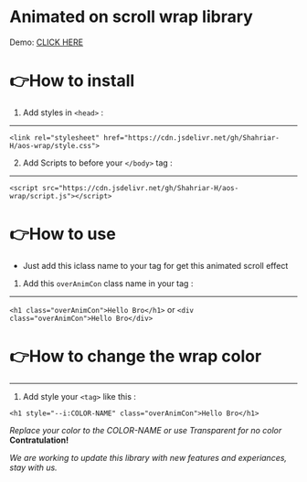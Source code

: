# Animated on scroll wrap library

Demo:
[CLICK HERE](https://shahriar-h.github.io/aos-wrap/)

# 👉How to install
1. Add styles in `<head>` :
---
```
<link rel="stylesheet" href="https://cdn.jsdelivr.net/gh/Shahriar-H/aos-wrap/style.css">
```
2. Add Scripts to before your `</body>` tag :
---
```
<script src="https://cdn.jsdelivr.net/gh/Shahriar-H/aos-wrap/script.js"></script>
```
# 👉How to use
* Just add this iclass name to your tag for get this animated scroll effect
1. Add this `overAnimCon` class name in your tag :
---
`<h1 class="overAnimCon">Hello Bro</h1>` or 
`<div class="overAnimCon">Hello Bro</div>`

# 👉How to change the wrap color
---
1. Add style your `<tag>` like this :
```
<h1 style="--i:COLOR-NAME" class="overAnimCon">Hello Bro</h1>
```
*Replace your color to the COLOR-NAME or use Transparent for no color*
**Contratulation!**

*We are working to update this library with new features and experiances, stay with us.*

